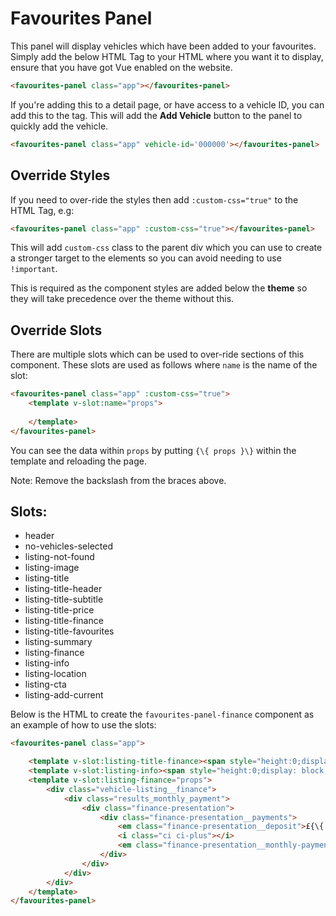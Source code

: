 <!-- Space: ~213834277 -->
<!-- Parent: Web Documentation -->
<!-- Parent: Vue Components -->
<!-- Title: Favourites Panel -->
<!-- Layout: (plain) -->

# Favourites Panel

This panel will display vehicles which have been added to your favourites. Simply add the below HTML Tag to your HTML where you want it to display, ensure that you have got Vue enabled on the website.

```html
<favourites-panel class="app"></favourites-panel>
```

If you're adding this to a detail page, or have access to a vehicle ID, you can add this to the tag. This will add the **Add Vehicle** button to the panel to quickly add the vehicle.

```html
<favourites-panel class="app" vehicle-id='000000'></favourites-panel>
```

<a name="override-styles"></a>
## Override Styles
If you need to over-ride the styles then add `:custom-css="true"` to the HTML Tag, e.g:
```html
<favourites-panel class="app" :custom-css="true"></favourites-panel>
```
This will add `custom-css` class to the parent div which you can use to create a stronger target to the elements so you can avoid needing to use `!important`.

This is required as the component styles are added below the **theme** so they will take precedence over the theme without this.

<a name="override-slots"></a>
## Override Slots
There are multiple slots which can be used to over-ride sections of this component. These slots are used as follows where `name` is the name of the slot:
```html
<favourites-panel class="app" :custom-css="true">
    <template v-slot:name="props">
        
    </template>
</favourites-panel>
```
You can see the data within `props` by putting `{\{ props }\}` within the template and reloading the page.

Note: Remove the backslash from the braces above.

<a name="slots"></a>
## Slots:
- header
- no-vehicles-selected
- listing-not-found
- listing-image
- listing-title
- listing-title-header
- listing-title-subtitle
- listing-title-price
- listing-title-finance
- listing-title-favourites
- listing-summary
- listing-finance
- listing-info
- listing-location
- listing-cta
- listing-add-current

Below is the HTML to create the `favourites-panel-finance` component as an example of how to use the slots:
```html
<favourites-panel class="app">

    <template v-slot:listing-title-finance><span style="height:0;display: block;"></span></template>
    <template v-slot:listing-info><span style="height:0;display: block;"></span></template>
    <template v-slot:listing-finance="props">
        <div class="vehicle-listing__finance">
            <div class="results_monthly_payment">
                <div class="finance-presentation">
                    <div class="finance-presentation__payments">
                        <em class="finance-presentation__deposit">£{\{ props.vehicle.deposit }} <span>deposit</span></em>
                        <i class="ci ci-plus"></i>
                        <em class="finance-presentation__monthly-payment">£{\{ props.vehicle.minimum_payment }} <span>per month</span></em>
                    </div>
                </div>
            </div>
        </div>
    </template>
</favourites-panel>
```
